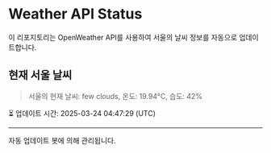 
# Weather API Status

이 리포지토리는 OpenWeather API를 사용하여 서울의 날씨 정보를 자동으로 업데이트합니다.

## 현재 서울 날씨
> 서울의 현재 날씨: few clouds, 온도: 19.94°C, 습도: 42%

⏳ 업데이트 시간: 2025-03-24 04:47:29 (UTC)

---
자동 업데이트 봇에 의해 관리됩니다.
